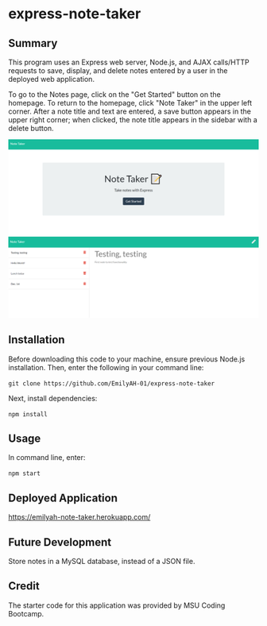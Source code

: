 # express-note-taker

## Summary 
This program uses an Express web server, Node.js, and AJAX calls/HTTP requests to save, display, and delete notes entered by a user in the deployed web application. 

To go to the Notes page, click on the "Get Started" button on the homepage. To return to the homepage, click "Note Taker" in the upper left corner. After a note title and text are entered, a save button appears in the upper right corner; when clicked, the note title appears in the sidebar with a delete button. 

<img src="public/assets/img/home_page.png" alt="Home page" width="600"/>
<img src="public/assets/img/notes_page.png" alt="Notes page" width="600"/>

## Installation
Before downloading this code to your machine, ensure previous Node.js installation. Then, enter the following in your command line:

`git clone https://github.com/EmilyAH-01/express-note-taker`

Next, install dependencies: 

`npm install`

## Usage
In command line, enter: 

`npm start`

## Deployed Application
https://emilyah-note-taker.herokuapp.com/

## Future Development
Store notes in a MySQL database, instead of a JSON file.

## Credit
The starter code for this application was provided by MSU Coding Bootcamp.



